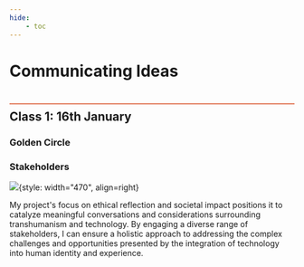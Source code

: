 ```yaml
---
hide:
    - toc
---
```


# Communicating Ideas
<div style="height:2px; background-color: #E17858; margin-top: 40px; margin-bottom: -20px;"></div>

## Class 1: 16th January

### Golden Circle

### Stakeholders
![](../images/Term1/agri/AGRI.svg){style: width="470", align=right}

My project's focus on ethical reflection and societal impact positions it to catalyze meaningful conversations and considerations surrounding transhumanism and technology. By engaging a diverse range of stakeholders, I can ensure a holistic approach to addressing the complex challenges and opportunities presented by the integration of technology into human identity and experience.





